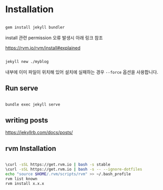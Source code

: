 # Installation

```bash

gem install jekyll bundler

```

install 관련 permission 오류 발생시 아래 링크 참조

https://rvm.io/rvm/install#explained

```bash

jekyll new ./myblog

```
내부에 이미 파일이 위치해 있어 설치에 실패하는 경우 `--force` 옵션을 사용합니다.

## Run serve

```bash

bundle exec jekyll serve

```

## writing posts

https://jekyllrb.com/docs/posts/

## rvm Installation

```bash

\curl -sSL https://get.rvm.io | bash -s stable
\curl -sSL https://get.rvm.io | bash -s -- --ignore-dotfiles
echo "source $HOME/.rvm/scripts/rvm" >> ~/.bash_profile
rvm list known
rvm install x.x.x

```
